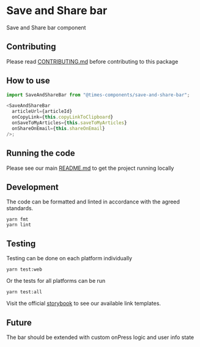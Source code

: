 # Save and Share bar

Save and Share bar component

## Contributing

Please read [CONTRIBUTING.md](./CONTRIBUTING.md) before contributing to this
package

## How to use

```js
import SaveAndShareBar from "@times-components/save-and-share-bar";

<SaveAndShareBar
  articleUrl={articleId}
  onCopyLink={this.copyLinkToClipboard}
  onSaveToMyArticles={this.saveToMyArticles}
  onShareOnEmail={this.shareOnEmail}
/>;
```

## Running the code

Please see our main [README.md](../README.md) to get the project running locally

## Development

The code can be formatted and linted in accordance with the agreed standards.

```
yarn fmt
yarn lint
```

## Testing

Testing can be done on each platform individually

```
yarn test:web
```

Or the tests for all platforms can be run

```
yarn test:all
```

Visit the official
[storybook](http://components.thetimes.co.uk)
to see our available link templates.

## Future

The bar should be extended with custom onPress logic and user info state
